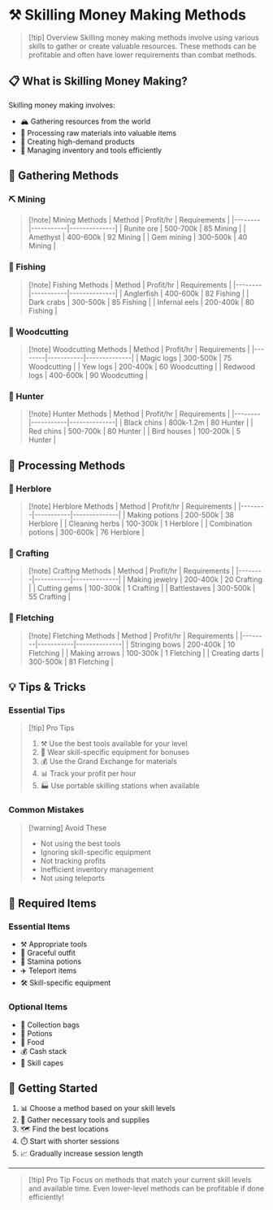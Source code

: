 # ⚒️ Skilling Money Making Methods

> [!tip] Overview
> Skilling money making methods involve using various skills to gather or create valuable resources. These methods can be profitable and often have lower requirements than combat methods.

## 📋 What is Skilling Money Making?

Skilling money making involves:
- 🏔️ Gathering resources from the world
- 🔨 Processing raw materials into valuable items
- 🎨 Creating high-demand products
- 🎒 Managing inventory and tools efficiently

## 💎 Gathering Methods

<div class="grid grid-cols-1 md:grid-cols-2 gap-4">
<div>

### ⛏️ Mining
> [!note] Mining Methods
> | Method | Profit/hr | Requirements |
> |--------|-----------|--------------|
> | Runite ore | 500-700k | 85 Mining |
> | Amethyst | 400-600k | 92 Mining |
> | Gem mining | 300-500k | 40 Mining |

</div>
<div>

### 🎣 Fishing
> [!note] Fishing Methods
> | Method | Profit/hr | Requirements |
> |--------|-----------|--------------|
> | Anglerfish | 400-600k | 82 Fishing |
> | Dark crabs | 300-500k | 85 Fishing |
> | Infernal eels | 200-400k | 80 Fishing |

</div>
</div>

<div class="grid grid-cols-1 md:grid-cols-2 gap-4">
<div>

### 🌳 Woodcutting
> [!note] Woodcutting Methods
> | Method | Profit/hr | Requirements |
> |--------|-----------|--------------|
> | Magic logs | 300-500k | 75 Woodcutting |
> | Yew logs | 200-400k | 60 Woodcutting |
> | Redwood logs | 400-600k | 90 Woodcutting |

</div>
<div>

### 🦊 Hunter
> [!note] Hunter Methods
> | Method | Profit/hr | Requirements |
> |--------|-----------|--------------|
> | Black chins | 800k-1.2m | 80 Hunter |
> | Red chins | 500-700k | 80 Hunter |
> | Bird houses | 100-200k | 5 Hunter |

</div>
</div>

## 🔨 Processing Methods

<div class="grid grid-cols-1 md:grid-cols-3 gap-4">
<div>

### 🧪 Herblore
> [!note] Herblore Methods
> | Method | Profit/hr | Requirements |
> |--------|-----------|--------------|
> | Making potions | 200-500k | 38 Herblore |
> | Cleaning herbs | 100-300k | 1 Herblore |
> | Combination potions | 300-600k | 76 Herblore |

</div>
<div>

### 💎 Crafting
> [!note] Crafting Methods
> | Method | Profit/hr | Requirements |
> |--------|-----------|--------------|
> | Making jewelry | 200-400k | 20 Crafting |
> | Cutting gems | 100-300k | 1 Crafting |
> | Battlestaves | 300-500k | 55 Crafting |

</div>
<div>

### 🏹 Fletching
> [!note] Fletching Methods
> | Method | Profit/hr | Requirements |
> |--------|-----------|--------------|
> | Stringing bows | 200-400k | 10 Fletching |
> | Making arrows | 100-300k | 1 Fletching |
> | Creating darts | 300-500k | 81 Fletching |

</div>
</div>

## 💡 Tips & Tricks

<div class="grid grid-cols-1 md:grid-cols-2 gap-4">
<div>

### Essential Tips
> [!tip] Pro Tips
> 1. ⚒️ Use the best tools available for your level
> 2. 🎽 Wear skill-specific equipment for bonuses
> 3. 💰 Use the Grand Exchange for materials
> 4. 📊 Track your profit per hour
> 5. 🏭 Use portable skilling stations when available

</div>
<div>

### Common Mistakes
> [!warning] Avoid These
> - Not using the best tools
> - Ignoring skill-specific equipment
> - Not tracking profits
> - Inefficient inventory management
> - Not using teleports

</div>
</div>

## 🎒 Required Items

<div class="grid grid-cols-1 md:grid-cols-2 gap-4">
<div>

### Essential Items
- ⚒️ Appropriate tools
- 🏃 Graceful outfit
- 💊 Stamina potions
- ✈️ Teleport items
- 🛠️ Skill-specific equipment

</div>
<div>

### Optional Items
- 🎒 Collection bags
- 🧪 Potions
- 🍖 Food
- 💰 Cash stack
- 📜 Skill capes

</div>
</div>

## 🚀 Getting Started

1. 📊 Choose a method based on your skill levels
2. 🎒 Gather necessary tools and supplies
3. 🗺️ Find the best locations
4. ⏱️ Start with shorter sessions
5. 📈 Gradually increase session length

---

> [!tip] Pro Tip
> Focus on methods that match your current skill levels and available time. Even lower-level methods can be profitable if done efficiently! 